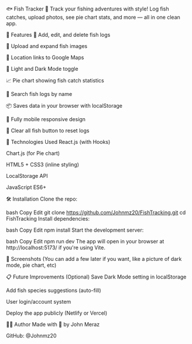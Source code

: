 🐟 Fish Tracker 🎣
Track your fishing adventures with style!
Log fish catches, upload photos, see pie chart stats, and more — all in one clean app.

🌟 Features
🎣 Add, edit, and delete fish logs

📸 Upload and expand fish images

📍 Location links to Google Maps

🌙 Light and Dark Mode toggle

📈 Pie chart showing fish catch statistics

🔎 Search fish logs by name

📦 Saves data in your browser with localStorage

📱 Fully mobile responsive design

🧹 Clear all fish button to reset logs

🚀 Technologies Used
React.js (with Hooks)

Chart.js (for Pie chart)

HTML5 + CSS3 (inline styling)

LocalStorage API

JavaScript ES6+

🛠 Installation
Clone the repo:

bash
Copy
Edit
git clone https://github.com/Johnmz20/FishTracking.git
cd FishTracking
Install dependencies:

bash
Copy
Edit
npm install
Start the development server:

bash
Copy
Edit
npm run dev
The app will open in your browser at http://localhost:5173/ if you're using Vite.

📸 Screenshots
(You can add a few later if you want, like a picture of dark mode, pie chart, etc)

📋 Future Improvements (Optional)
Save Dark Mode setting in localStorage

Add fish species suggestions (auto-fill)

User login/account system

Deploy the app publicly (Netlify or Vercel)

🧑‍💻 Author
Made with 💙 by John Meraz

GitHub: @Johnmz20